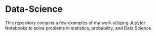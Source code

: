 # Data-Science
This repository contains a few examples of my work utilizing Jupyter Notebooks to solve problems in statistics, probability, and Data Science 

